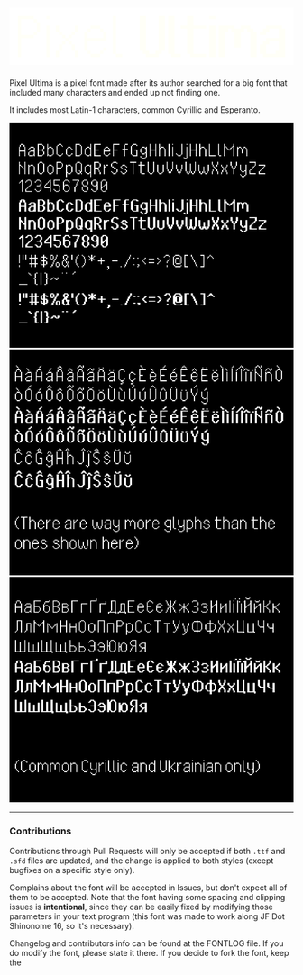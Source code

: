 ![Pixel Ultima Logo](https://github.com/DeeJayLSP/pixel-ultima-font/raw/main/img/logo-preview.png)
-----------------------------------------------------------

Pixel Ultima is a pixel font made after its author searched for a big font that included many characters and ended up not finding one.

It includes most Latin-1 characters, common Cyrillic and Esperanto.

![Preview 1](https://github.com/DeeJayLSP/pixel-ultima-font/raw/main/img/preview1.png)
![Preview 2](https://github.com/DeeJayLSP/pixel-ultima-font/raw/main/img/preview2.png)
![Preview 3](https://github.com/DeeJayLSP/pixel-ultima-font/raw/main/img/preview3.png)
___
### Contributions

Contributions through Pull Requests will only be accepted if both `.ttf` and `.sfd` files are updated, and the change is applied to both styles (except bugfixes on a specific style only).

Complains about the font will be accepted in Issues, but don't expect all of them to be accepted. Note that the font having some spacing and clipping issues is **intentional**, since they can be easily fixed by modifying those parameters in your text program (this font was made to work along JF Dot Shinonome 16, so it's necessary). 

Changelog and contributors info can be found at the FONTLOG file. If you do modify the font, please state it there. If you decide to fork the font, keep the 

